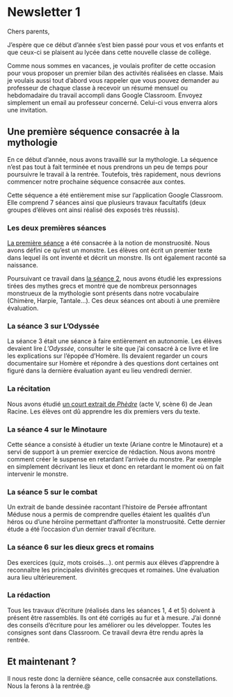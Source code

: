 # Newsletter 1

Chers parents,

J’espère que ce début d’année s’est bien passé pour vous et vos enfants et que ceux-ci se plaisent au lycée dans cette nouvelle classe de collège.

Comme nous sommes en vacances, je voulais profiter de cette occasion pour vous proposer un premier bilan des activités réalisées en classe. Mais je voulais aussi tout d’abord vous rappeler que vous pouvez demander au professeur de chaque classe à recevoir un résumé mensuel ou hebdomadaire du travail accompli dans Google Classroom. Envoyez simplement un email au professeur concerné. Celui-ci vous enverra alors une invitation.

## Une première séquence consacrée à la mythologie

En ce début d’année, nous avons travaillé sur la mythologie. La séquence n’est pas tout à fait terminée et nous prendrons un peu de temps pour poursuivre le travail à la rentrée. Toutefois, très rapidement, nous devrions commencer notre prochaine séquence consacrée aux contes.

Cette séquence a été entièrement mise sur l’application Google Classroom. Elle comprend 7 séances ainsi que plusieurs travaux facultatifs (deux groupes d’élèves ont ainsi réalisé des exposés très réussis).

### Les deux premières séances

[La première séance](https://github.com/YannHY/cours/blob/master/Coll%C3%A8ge/Sixi%C3%A8me/S%C3%A9quence%201/S%C3%A9ance%201%20Qu%E2%80%99est-ce%20qu%E2%80%99un%20monstre.md) a été consacrée à la notion de monstruosité. Nous avons défini ce qu’est un monstre. Les élèves ont écrit un premier texte dans lequel ils ont inventé et décrit un monstre. Ils ont également raconté sa naissance.

Poursuivant ce travail dans [la séance 2](https://github.com/YannHY/cours/blob/master/Coll%C3%A8ge/Sixi%C3%A8me/S%C3%A9quence%201/S%C3%A9ance%202%20Les%20expressions%20tir%C3%A9es%20des%20mythes%20grecs.md), nous avons étudié les expressions tirées des mythes grecs et montré que de nombreux personnages monstrueux de la mythologie sont présents dans notre vocabulaire (Chimère, Harpie, Tantale...). Ces deux séances ont abouti à une première évaluation.

### La séance 3 sur L’Odyssée

La séance 3 était une séance à faire entièrement en autonomie. Les élèves devaient lire *L’Odyssée*, consulter le site que j’ai consacré à ce livre et lire les explications sur l’épopée d’Homère. Ils devaient regarder un cours documentaire sur Homère et répondre à des questions dont certaines ont figuré dans la dernière évaluation ayant eu lieu vendredi dernier.

### La récitation

Nous avons étudié [un court extrait de *Phèdre*](https://github.com/YannHY/cours/blob/master/Coll%C3%A8ge/Sixi%C3%A8me/S%C3%A9quence%201/R%C3%A9citation.md) (acte V, scène 6) de Jean Racine. Les élèves ont dû apprendre les dix premiers vers du texte.

### La séance 4 sur le Minotaure

Cette séance a consisté à étudier un texte (Ariane contre le Minotaure) et a servi de support à un premier exercice de rédaction. Nous avons montré comment créer le suspense en retardant l’arrivée du monstre. Par exemple en simplement décrivant les lieux et donc en retardant le moment où on fait intervenir le monstre.

### La séance 5 sur le combat

Un extrait de bande dessinée racontant l’histoire de Persée affrontant Méduse nous a permis de comprendre quelles étaient les qualités d’un héros ou d’une héroïne permettant d’affronter la monstruosité. Cette dernier étude a été l’occasion d’un dernier travail d’écriture.

### La séance 6 sur les dieux grecs et romains

Des exercices (quiz, mots croisés...). ont permis aux élèves d’apprendre à reconnaître les principales divinités grecques et romaines. Une évaluation aura lieu ultérieurement.

### La rédaction

Tous les travaux d’écriture (réalisés dans les séances 1, 4 et 5) doivent à présent être rassemblés. Ils ont été corrigés au fur et à mesure. J’ai donné des conseils d’écriture pour les améliorer ou les développer. Toutes les consignes sont dans Classroom. Ce travail devra être rendu après la rentrée. 

## Et maintenant ?

Il nous reste donc la dernière séance, celle consacrée aux constellations. Nous la ferons à la rentrée.@


